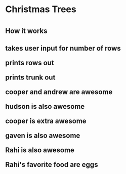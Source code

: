 
<h1> Christmas Trees <h1>
<h2> How it works <h2>
<p> takes user input for number of rows <p>
<p> prints rows out <p>
<p> prints trunk out <p>
<b> cooper and andrew are awesome </b>
<p>hudson is also awesome</p>
<p> cooper is extra awesome <p>
<p> gaven is also awesome </p>
<p>Rahi is also awesome</p>
<p>Rahi's favorite food are eggs</p>

